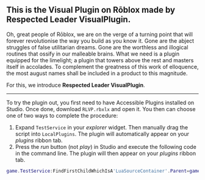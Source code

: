 ## This is the Visual Plugin on Rōblox made by Respected Leader VisualPlugin.
Oh, great people of Rōblox, we are on the verge of a turning point that will forever revolutionise the way you build as you know it.  Gone are the abject struggles of false utilitarian dreams.  Gone are the worthless and illogical routines that ossify in our malleable brains.  What we need is a plugin equipped for the limelight; a plugin that towers above the rest and masters itself in accolades.  To complement the greatness of this work of elloquence, the most august names shall be included in a product to this magnitude.

For this, we introduce **Respected Leader VisualPlugin**.

***

To try the plugin out, you first need to have Accessible Plugins installed on Studio.  Once done, download `RLVP.rbxlx` and open it.  You then can choose one of two ways to complete the procedure:
1. Expand `TestService` in your *explorer* widget.  Then manually drag the script into `LocalPlugins`.  The plugin will automatically appear on your *plugins* ribbon tab.
2. Press the *run* button (not *play*) in Studio and execute the following code in the command line.  The plugin will then appear on your *plugins* ribbon tab.
```lua
game.TestService:FindFirstChildWhichIsA'LuaSourceContainer'.Parent=game.TestService.LocalPlugins
```
